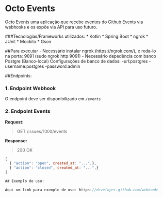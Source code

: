# Octo Events

Octo Events  uma aplicação que recebe eventos do Github Events via webhooks e os expõe via API para uso futuro.

###Tecnologias/Frameworks utilizados:
        * Kotlin
        * Spring Boot
        * ngrok
        * JUnit
        * Mockito
        * Gson

##Para executar
    - Necessário instalar ngrok (https://ngrok.com/), e roda-lo na porta: 9091 (sudo ngrok http 9091)
    - Necessário depedência com banco Postgre (Banco-local)
        Configurações de banco de dados:
            -url:postgres
            -username:postgres
            -password:admin

##Endpoints:
### 1. Endpoint Webhook
O endpoint deve ser disponibilizado em `/events`

### 2. Endpoint Events

**Request:**

> GET /issues/1000/events

**Response:**

> 200 OK
```javascript
[ 
  { "action": "open", created_at: "...",}, 
  { "action": "closed", created_at: "...",} 
]

## Exemplo de uso:

Aqui um link para exemplo de uso: https://developer.github.com/webhooks/testing/